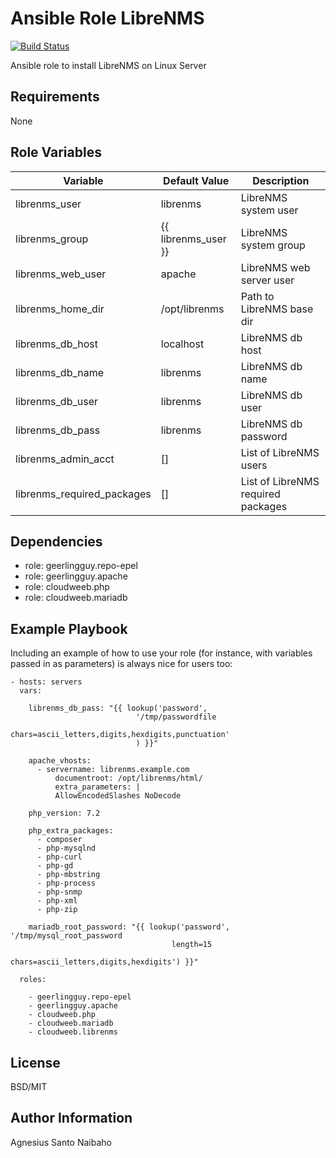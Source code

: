 Ansible Role LibreNMS
=========

[![Build Status](https://travis-ci.com/cloudweeb/cloudweeb.librenms.svg?branch=master)](https://travis-ci.com/cloudweeb/cloudweeb.librenms)

Ansible role to install LibreNMS on Linux Server

Requirements
------------

None

Role Variables
--------------

| Variable                   | Default Value       | Description                        |
|----------------------------|---------------------|------------------------------------|
| librenms_user              | librenms            | LibreNMS system user               |
| librenms_group             | {{ librenms_user }} | LibreNMS system group              |
| librenms_web_user          | apache              | LibreNMS web server user           |
| librenms_home_dir          | /opt/librenms       | Path to LibreNMS base dir          |
| librenms_db_host           | localhost           | LibreNMS db host                   |
| librenms_db_name           | librenms            | LibreNMS db name                   |
| librenms_db_user           | librenms            | LibreNMS db user                   |
| librenms_db_pass           | librenms            | LibreNMS db password               |
| librenms_admin_acct        | []                  | List of LibreNMS users             |
| librenms_required_packages | []                  | List of LibreNMS required packages |

Dependencies
------------

- role: geerlingguy.repo-epel
- role: geerlingguy.apache
- role: cloudweeb.php
- role: cloudweeb.mariadb

Example Playbook
----------------

Including an example of how to use your role (for instance, with variables
passed in as parameters) is always nice for users too:

    - hosts: servers
      vars:

        librenms_db_pass: "{{ lookup('password',
                                '/tmp/passwordfile
                                chars=ascii_letters,digits,hexdigits,punctuation'
                                ) }}"

        apache_vhosts:
          - servername: librenms.example.com
              documentroot: /opt/librenms/html/
              extra_parameters: |
              AllowEncodedSlashes NoDecode

        php_version: 7.2

        php_extra_packages:
          - composer
          - php-mysqlnd
          - php-curl
          - php-gd
          - php-mbstring
          - php-process
          - php-snmp
          - php-xml
          - php-zip

        mariadb_root_password: "{{ lookup('password', '/tmp/mysql_root_password
                                        length=15
                                        chars=ascii_letters,digits,hexdigits') }}"

      roles:

        - geerlingguy.repo-epel
        - geerlingguy.apache
        - cloudweeb.php
        - cloudweeb.mariadb
        - cloudweeb.librenms

License
-------

BSD/MIT

Author Information
------------------

Agnesius Santo Naibaho
